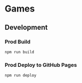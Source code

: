 # Games

## Development

### Prod Build

```bash
npm run build
```

### Prod Deploy to GitHub Pages

```bash
npm run deploy
```
